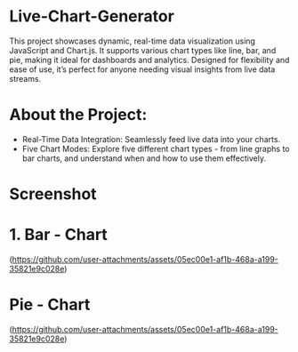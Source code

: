 # Live-Chart-Generator
This project showcases dynamic, real-time data visualization using JavaScript and Chart.js. It supports various chart types like line, bar, and pie, making it ideal for dashboards and analytics. Designed for flexibility and ease of use, it’s perfect for anyone needing visual insights from live data streams.

# About the Project:
+ Real-Time Data Integration: Seamlessly feed live data into your charts.
+ Five Chart Modes: Explore five different chart types - from line graphs to bar charts, and understand when and how to use them effectively.


# Screenshot
# 1. Bar - Chart
(https://github.com/user-attachments/assets/05ec00e1-af1b-468a-a199-35821e9c028e)

# Pie - Chart
(https://github.com/user-attachments/assets/05ec00e1-af1b-468a-a199-35821e9c028e)

